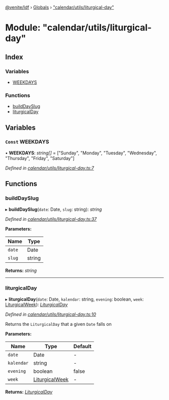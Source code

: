 [@venite/ldf](../README.md) › [Globals](../globals.md) › ["calendar/utils/liturgical-day"](_calendar_utils_liturgical_day_.md)

# Module: "calendar/utils/liturgical-day"

## Index

### Variables

* [WEEKDAYS](_calendar_utils_liturgical_day_.md#const-weekdays)

### Functions

* [buildDaySlug](_calendar_utils_liturgical_day_.md#builddayslug)
* [liturgicalDay](_calendar_utils_liturgical_day_.md#liturgicalday)

## Variables

### `Const` WEEKDAYS

• **WEEKDAYS**: *string[]* = ["Sunday", "Monday", "Tuesday", "Wednesday", "Thursday", "Friday", "Saturday"]

*Defined in [calendar/utils/liturgical-day.ts:7](https://github.com/gbj/venite/blob/c832b50/ldf/src/calendar/utils/liturgical-day.ts#L7)*

## Functions

###  buildDaySlug

▸ **buildDaySlug**(`date`: Date, `slug`: string): *string*

*Defined in [calendar/utils/liturgical-day.ts:37](https://github.com/gbj/venite/blob/c832b50/ldf/src/calendar/utils/liturgical-day.ts#L37)*

**Parameters:**

Name | Type |
------ | ------ |
`date` | Date |
`slug` | string |

**Returns:** *string*

___

###  liturgicalDay

▸ **liturgicalDay**(`date`: Date, `kalendar`: string, `evening`: boolean, `week`: [LiturgicalWeek](../classes/_calendar_liturgical_week_.liturgicalweek.md)): *[LiturgicalDay](../classes/_calendar_liturgical_day_.liturgicalday.md)*

*Defined in [calendar/utils/liturgical-day.ts:10](https://github.com/gbj/venite/blob/c832b50/ldf/src/calendar/utils/liturgical-day.ts#L10)*

Returns the `LiturgicalDay` that a given `Date` falls on

**Parameters:**

Name | Type | Default |
------ | ------ | ------ |
`date` | Date | - |
`kalendar` | string | - |
`evening` | boolean | false |
`week` | [LiturgicalWeek](../classes/_calendar_liturgical_week_.liturgicalweek.md) | - |

**Returns:** *[LiturgicalDay](../classes/_calendar_liturgical_day_.liturgicalday.md)*
